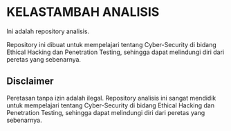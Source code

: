 # KELASTAMBAH ANALISIS
Ini adalah repository analisis.

Repository ini dibuat untuk mempelajari tentang Cyber-Security di bidang Ethical Hacking dan Penetration Testing, sehingga dapat melindungi diri dari peretas yang sebenarnya.


## Disclaimer
Peretasan tanpa izin adalah ilegal. Repository analisis ini sangat mendidik untuk mempelajari tentang Cyber-Security di bidang Ethical Hacking dan Penetration Testing, sehingga dapat melindungi diri dari peretas yang sebenarnya.
